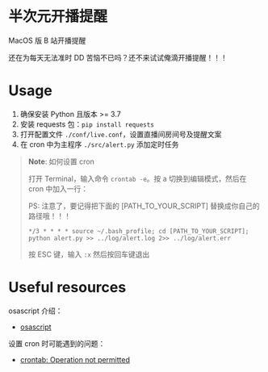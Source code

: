 # 半次元开播提醒

MacOS 版 B 站开播提醒

还在为每天无法准时 DD 苦恼不已吗？还不来试试俺滴开播提醒！！！

# Usage

1. 确保安装 Python 且版本 >= 3.7
2. 安装 requests 包：`pip install requests`
3. 打开配置文件 `./conf/live.conf`，设置直播间房间号及提醒文案
4. 在 cron 中为主程序 `./src/alert.py` 添加定时任务

> **Note**: 如何设置 cron
> 
> 打开 Terminal，输入命令 `crontab -e`。按 a 切换到编辑模式，然后在 cron 中加入一行：
> 
> PS: 注意了，要记得把下面的 [PATH_TO_YOUR_SCRIPT] 替换成你自己的路径哦！！！
> 
> ```*/3 * * * * source ~/.bash_profile; cd [PATH_TO_YOUR_SCRIPT]; python alert.py >> ../log/alert.log 2>> ../log/alert.err```
> 
> 按 ESC 键，输入 `:x` 然后按回车键退出

# Useful resources

osascript 介绍：

- [osascript](https://ss64.com/osx/osascript.html)

设置 cron 时可能遇到的问题：

- [crontab: Operation not permitted](https://serverfault.com/questions/954586/osx-mojave-crontab-tmp-tmp-x-operation-not-permitted)
<!-- - [PermissionError: [Errno 1] Operation not permitted after macOS Catalina Update](https://stackoverflow.com/questions/58479686/permissionerror-errno-1-operation-not-permitted-after-macos-catalina-update) -->
